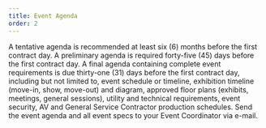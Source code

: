 ```yaml
---
title: Event Agenda
order: 2
---
```


A tentative agenda is recommended at least six (6) months before the first contract day. A preliminary agenda is required forty-five (45) days before the first contract day. A final agenda containing complete event requirements is due thirty-one (31) days before the first contract day, including but not limited to, event schedule or timeline, exhibition timeline (move-in, show, move-out) and diagram, approved floor plans (exhibits, meetings, general sessions), utility and technical requirements, event security, AV and General Service Contractor production schedules. Send the event agenda and all event specs to your Event Coordinator via e-mail.
